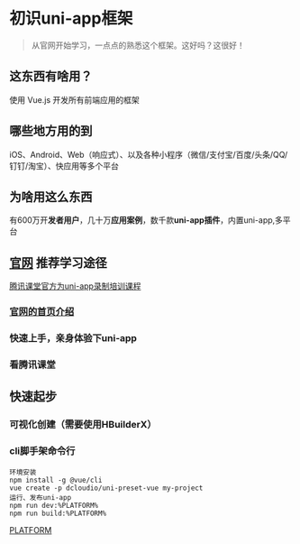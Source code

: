 # 初识uni-app框架
> 从官网开始学习，一点点的熟悉这个框架。这好吗？这很好！
## 这东西有啥用？
使用 Vue.js 开发所有前端应用的框架
## 哪些地方用的到
iOS、Android、Web（响应式）、以及各种小程序（微信/支付宝/百度/头条/QQ/钉钉/淘宝）、快应用等多个平台
## 为啥用这么东西 
有600万开**发者用户**，几十万**应用案例**，数千款**uni-app插件**，内置uni-app,多平台
## [官网](https://uniapp.dcloud.io/README) 推荐学习途径  
[腾讯课堂官方为uni-app录制培训课程](https://ask.dcloud.net.cn/article/35640) 
### [官网的首页介绍](https://uniapp.dcloud.io/resource?id=%e5%a6%82%e6%9e%9c%e4%bd%a0%e4%bd%bf%e7%94%a8%e8%bf%87mpvue)
### 快速上手，亲身体验下uni-app
### 看腾讯课堂
## 快速起步
### 可视化创建（需要使用HBuilderX）
### cli脚手架命令行 
```
环境安装
npm install -g @vue/cli
vue create -p dcloudio/uni-preset-vue my-project
运行、发布uni-app
npm run dev:%PLATFORM%
npm run build:%PLATFORM%
```
[PLATFORM](https://uniapp.dcloud.io/quickstart?id=%e8%bf%90%e8%a1%8c%e3%80%81%e5%8f%91%e5%b8%83uni-app)
